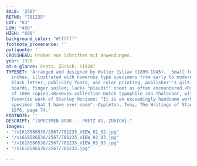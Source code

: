 ```yaml
---
SALE: '2567'
REFNO: "781235"
LOT: "83"
LOW: "400"
HIGH: "600"
background_color: "#ffffff"
footnote_provenance: ''
pullquote: ''
CROSSHEAD: Proben von Schriften mit Anwendungen.
year: 1928
at-a-glance: Fretz, Zürich. (1928)
TYPESET: 'Arranged and designed by Walter Cyliax (1899-1945).  Small folio, 12 x 9
  inches, illustrated with numerous type specimens from early to modern, including
  black letter, publicity fonts, and color printing, publisher''s gilt-stamped orange
  boards, finger soiled; lacks "plaudit" sheet as often encountered.<R><R>Number 168
  of 1000 copies.<R><R>Ex-collection Dutch typophile Jan Tholenaar, with his bookplate.<R><R>A
  favorite work of Stanley Morison: "It is an exceedingly handsome work-the best printer''s
  specimen that I have ever seen"--Appleton, Tony, The Writings of Stanley Morison,
  1976, page 74.'
FOOTNOTE: ''
DESCRIPT: "[SPECIMEN BOOK -- FRETZ AG, ZÜRICH]."
images:
- "/v1618586535/2567/781235_VIEW_02_02.jpg"
- "/v1618586536/2567/781235_VIEW_03_03.jpg"
- "/v1618586538/2567/781235_VIEW_05_05.jpg"
- "/v1618586538/2567/781235.jpg"

---
```

